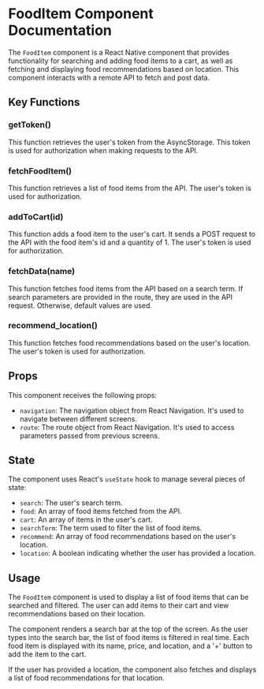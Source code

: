 # FoodItem Component Documentation

The `FoodItem` component is a React Native component that provides functionality for searching and adding food items to a cart, as well as fetching and displaying food recommendations based on location. This component interacts with a remote API to fetch and post data.

## Key Functions

### getToken()

This function retrieves the user's token from the AsyncStorage. This token is used for authorization when making requests to the API.

### fetchFoodItem()

This function retrieves a list of food items from the API. The user's token is used for authorization.

### addToCart(id)

This function adds a food item to the user's cart. It sends a POST request to the API with the food item's id and a quantity of 1. The user's token is used for authorization.

### fetchData(name)

This function fetches food items from the API based on a search term. If search parameters are provided in the route, they are used in the API request. Otherwise, default values are used.

### recommend_location()

This function fetches food recommendations based on the user's location. The user's token is used for authorization.

## Props

This component receives the following props:

- `navigation`: The navigation object from React Navigation. It's used to navigate between different screens.
- `route`: The route object from React Navigation. It's used to access parameters passed from previous screens.

## State

The component uses React's `useState` hook to manage several pieces of state:

- `search`: The user's search term.
- `food`: An array of food items fetched from the API.
- `cart`: An array of items in the user's cart.
- `searchTerm`: The term used to filter the list of food items.
- `recommend`: An array of food recommendations based on the user's location.
- `location`: A boolean indicating whether the user has provided a location.

## Usage

The `FoodItem` component is used to display a list of food items that can be searched and filtered. The user can add items to their cart and view recommendations based on their location.

The component renders a search bar at the top of the screen. As the user types into the search bar, the list of food items is filtered in real time. Each food item is displayed with its name, price, and location, and a '+' button to add the item to the cart.

If the user has provided a location, the component also fetches and displays a list of food recommendations for that location.
